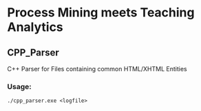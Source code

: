 # Process Mining meets Teaching Analytics

## CPP_Parser
C++ Parser for Files containing common HTML/XHTML Entities

### Usage:

```
./cpp_parser.exe <logfile>
```